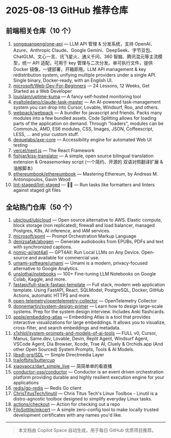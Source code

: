 # 2025-08-13 GitHub 推荐仓库

## 前端相关仓库（10 个）

1. [songquanpeng/one-api](https://github.com/songquanpeng/one-api) — LLM API 管理 & 分发系统，支持 OpenAI、Azure、Anthropic Claude、Google Gemini、DeepSeek、字节豆包、ChatGLM、文心一言、讯飞星火、通义千问、360 智脑、腾讯混元等主流模型，统一 API 适配，可用于 key 管理与二次分发。单可执行文件，提供 Docker 镜像，一键部署，开箱即用。LLM API management & key redistribution system, unifying multiple providers under a single API. Single binary, Docker-ready, with an English UI.
2. [microsoft/Web-Dev-For-Beginners](https://github.com/microsoft/Web-Dev-For-Beginners) — 24 Lessons, 12 Weeks, Get Started as a Web Developer
3. [louislam/uptime-kuma](https://github.com/louislam/uptime-kuma) — A fancy self-hosted monitoring tool
4. [eyaltoledano/claude-task-master](https://github.com/eyaltoledano/claude-task-master) — An AI-powered task-management system you can drop into Cursor, Lovable, Windsurf, Roo, and others.
5. [webpack/webpack](https://github.com/webpack/webpack) — A bundler for javascript and friends. Packs many modules into a few bundled assets. Code Splitting allows for loading parts of the application on demand. Through "loaders", modules can be CommonJs, AMD, ES6 modules, CSS, Images, JSON, Coffeescript, LESS, ... and your custom stuff.
6. [dequelabs/axe-core](https://github.com/dequelabs/axe-core) — Accessibility engine for automated Web UI testing
7. [vercel/next.js](https://github.com/vercel/next.js) — The React Framework
8. [fishjar/kiss-translator](https://github.com/fishjar/kiss-translator) — A simple, open source bilingual translation extension & Greasemonkey script (一个简约、开源的 双语对照翻译扩展 & 油猴脚本)
9. [ethereumbook/ethereumbook](https://github.com/ethereumbook/ethereumbook) — Mastering Ethereum, by Andreas M. Antonopoulos, Gavin Wood
10. [lint-staged/lint-staged](https://github.com/lint-staged/lint-staged) — 🚫💩 — Run tasks like formatters and linters against staged git files

## 全站热门仓库（50 个）

1. [ubicloud/ubicloud](https://github.com/ubicloud/ubicloud) — Open source alternative to AWS. Elastic compute, block storage (non replicated), firewall and load balancer, managed Postgres, K8s, AI inference, and IAM services.
2. [microsoft/poml](https://github.com/microsoft/poml) — Prompt Orchestration Markup Language
3. [denizsafak/abogen](https://github.com/denizsafak/abogen) — Generate audiobooks from EPUBs, PDFs and text with synchronized captions.
4. [nomic-ai/gpt4all](https://github.com/nomic-ai/gpt4all) — GPT4All: Run Local LLMs on Any Device. Open-source and available for commercial use.
5. [umami-software/umami](https://github.com/umami-software/umami) — Umami is a modern, privacy-focused alternative to Google Analytics.
6. [unslothai/notebooks](https://github.com/unslothai/notebooks) — 100+ Fine-tuning LLM Notebooks on Google Colab, Kaggle, and more.
7. [fastapi/full-stack-fastapi-template](https://github.com/fastapi/full-stack-fastapi-template) — Full stack, modern web application template. Using FastAPI, React, SQLModel, PostgreSQL, Docker, GitHub Actions, automatic HTTPS and more.
8. [open-telemetry/opentelemetry-collector](https://github.com/open-telemetry/opentelemetry-collector) — OpenTelemetry Collector
9. [donnemartin/system-design-primer](https://github.com/donnemartin/system-design-primer) — Learn how to design large-scale systems. Prep for the system design interview. Includes Anki flashcards.
10. [apple/embedding-atlas](https://github.com/apple/embedding-atlas) — Embedding Atlas is a tool that provides interactive visualizations for large embeddings. It allows you to visualize, cross-filter, and search embeddings and metadata.
11. [x1xhlol/system-prompts-and-models-of-ai-tools](https://github.com/x1xhlol/system-prompts-and-models-of-ai-tools) — FULL v0, Cursor, Manus, Same.dev, Lovable, Devin, Replit Agent, Windsurf Agent, VSCode Agent, Dia Browser, Xcode, Trae AI, Cluely & Orchids.app (And other Open Sourced) System Prompts, Tools & AI Models.
12. [libsdl-org/SDL](https://github.com/libsdl-org/SDL) — Simple Directmedia Layer
13. [trailofbits/buttercup](https://github.com/trailofbits/buttercup)
14. [xiaoyaocz/dart_simple_live](https://github.com/xiaoyaocz/dart_simple_live) — 简简单单的看直播
15. [conductor-oss/conductor](https://github.com/conductor-oss/conductor) — Conductor is an event driven orchestration platform providing durable and highly resilient execution engine for your applications
16. [redis/go-redis](https://github.com/redis/go-redis) — Redis Go client
17. [ChrisTitusTech/linutil](https://github.com/ChrisTitusTech/linutil) — Chris Titus Tech's Linux Toolbox - Linutil is a distro-agnostic toolbox designed to simplify everyday Linux tasks.
18. [actions/checkout](https://github.com/actions/checkout) — Action for checking out a repo
19. [FiloSottile/mkcert](https://github.com/FiloSottile/mkcert) — A simple zero-config tool to make locally trusted development certificates with any names you'd like.

---

> 本文档由 Copilot Space 自动生成，用于每日 GitHub 优质项目推荐。
